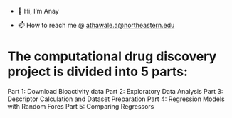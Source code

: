 - 👋 Hi, I’m Anay

- 📫 How to reach me @ athawale.a@northeastern.edu

# The computational drug discovery project is divided into 5 parts:
Part 1: Download Bioactivity data
Part 2: Exploratory Data Analysis
Part 3: Descriptor Calculation and Dataset Preparation
Part 4: Regression Models with Random Fores
Part 5: Comparing Regressors




<!---
anay27/anay27 is a ✨ special ✨ repository because its `README.md` (this file) appears on your GitHub profile.
You can click the Preview link to take a look at your changes.
--->
